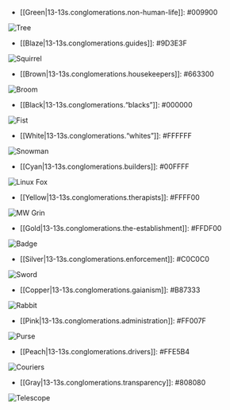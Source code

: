 
* [[Green|13-13s.conglomerations.non-human-life]]: #009900

![Tree](/assets/image/tree.svg)

* [[Blaze|13-13s.conglomerations.guides]]: #9D3E3F

![Squirrel](/assets/image/squirel.svg)

* [[Brown|13-13s.conglomerations.housekeepers]]: #663300

![Broom](/assets/image/broom.svg)

* [[Black|13-13s.conglomerations.“blacks”]]: #000000

![Fist](/assets/image/fist.svg)

* [[White|13-13s.conglomerations.“whites”]]: #FFFFFF

![Snowman](/assets/image/snowman.svg)

* [[Cyan|13-13s.conglomerations.builders]]: #00FFFF

![Linux Fox](/assets/image/fox.svg)

* [[Yellow|13-13s.conglomerations.therapists]]: #FFFF00

![MW Grin](/assets/image/grin.svg)

* [[Gold|13-13s.conglomerations.the-establishment]]: #FFDF00

![Badge](/assets/image/badge.svg)

* [[Silver|13-13s.conglomerations.enforcement]]: #C0C0C0

![Sword](/assets/image/sword.svg)

* [[Copper|13-13s.conglomerations.gaianism]]: #B87333

![Rabbit](/assets/image/rabbit.svg)

* [[Pink|13-13s.conglomerations.administration]]: #FF007F

![Purse](/assets/image/purse.svg)

* [[Peach|13-13s.conglomerations.drivers]]: #FFE5B4

![Couriers](/assets/image/courier.svg)

* [[Gray|13-13s.conglomerations.transparency]]: #808080

![Telescope](/assets/image/telescope.svg)
